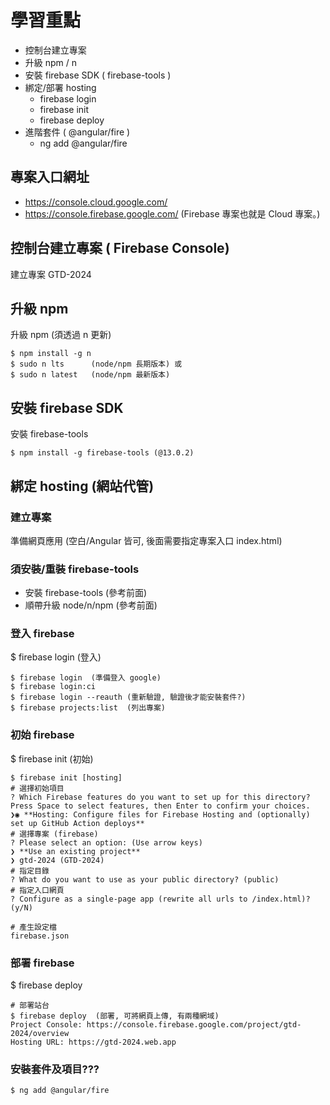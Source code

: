# 學習重點
- 控制台建立專案
- 升級 npm / n
- 安裝 firebase SDK ( firebase-tools )
- 綁定/部署 hosting
  - firebase login
  - firebase init
  - firebase deploy
- 進階套件 ( @angular/fire )
  - ng add @angular/fire

## 專案入口網址
* https://console.cloud.google.com/
* https://console.firebase.google.com/ (Firebase 專案也就是 Cloud 專案。)

## 控制台建立專案 ( Firebase Console)
建立專案 GTD-2024 

## 升級 npm 
升級 npm (須透過 n 更新)
```
$ npm install -g n
$ sudo n lts      (node/npm 長期版本) 或
$ sudo n latest   (node/npm 最新版本)
```

## 安裝 firebase SDK 
安裝 firebase-tools 
```
$ npm install -g firebase-tools (@13.0.2)
```

## 綁定 hosting (網站代管)

### 建立專案
準備網頁應用  (空白/Angular 皆可, 後面需要指定專案入口 index.html)

### 須安裝/重裝 firebase-tools
- 安裝 firebase-tools (參考前面)
- 順帶升級 node/n/npm (參考前面)

### 登入 firebase
$ firebase login  (登入)
```
$ firebase login  (準備登入 google)
$ firebase login:ci
$ firebase login --reauth (重新驗證, 驗證後才能安裝套件?)
$ firebase projects:list  (列出專案)
```

### 初始 firebase 
$ firebase init (初始)
```
$ firebase init [hosting]
# 選擇初始項目
? Which Firebase features do you want to set up for this directory?
Press Space to select features, then Enter to confirm your choices. 
❯◉ **Hosting: Configure files for Firebase Hosting and (optionally) set up GitHub Action deploys**
# 選擇專案 (firebase)
? Please select an option: (Use arrow keys)
❯ **Use an existing project**
❯ gtd-2024 (GTD-2024)
# 指定目錄
? What do you want to use as your public directory? (public)
# 指定入口網頁
? Configure as a single-page app (rewrite all urls to /index.html)? (y/N)

# 產生設定檔
firebase.json
```

### 部署 firebase
$ firebase deploy
```
# 部署站台
$ firebase deploy  (部署, 可將網頁上傳, 有兩種網域)
Project Console: https://console.firebase.google.com/project/gtd-2024/overview
Hosting URL: https://gtd-2024.web.app
```


### 安裝套件及項目???
```
$ ng add @angular/fire
```

